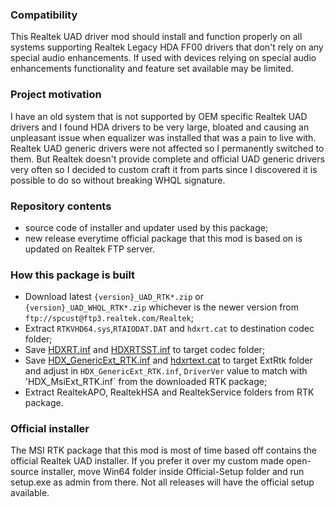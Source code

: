 ### Compatibility
This Realtek UAD driver mod should install and function properly on all systems supporting Realtek Legacy HDA FF00 drivers that don't rely on any special audio enhancements. If used with devices relying on special audio enhancements functionality and feature set available may be limited.
### Project motivation
I have an old system that is not supported by OEM specific Realtek UAD drivers and I found HDA drivers to be very large, bloated and causing an unpleasant issue when equalizer was installed that was a pain to live with. Realtek UAD generic drivers were not affected so I permanently switched to them. But Realtek doesn't provide complete and official UAD generic drivers very often so I decided to custom craft it from parts since I discovered it is possible to do so without breaking WHQL signature.
### Repository contents
- source code of installer and updater used by this package;
- new release everytime official package that this mod is based on is updated on Realtek FTP server.
### How this package is built
- Download latest `{version}_UAD_RTK*.zip` or  `{version}_UAD_WHQL_RTK*.zip` whichever is the newer version from `ftp://spcust@ftp3.realtek.com/Realtek`;
- Extract `RTKVHD64.sys`,`RTAIODAT.DAT` and `hdxrt.cat` to destination codec folder;
- Save [HDXRT.inf](https://raw.githubusercontent.com/alanfox2000/realtek-universal-audio-driver/master/UAD/Realtek/Codec_8787.1/HDXRT.inf) and [HDXRTSST.inf](https://raw.githubusercontent.com/alanfox2000/realtek-universal-audio-driver/master/UAD/Realtek/Codec_8787.1/HDXRTSST.inf) to target codec folder;
- Save [HDX_GenericExt_RTK.inf](https://raw.githubusercontent.com/alanfox2000/realtek-universal-audio-driver/master/UAD/Realtek/ExtRtk_8787.1/HDX_GenericExt_RTK.inf) and [hdxrtext.cat](https://raw.githubusercontent.com/alanfox2000/realtek-universal-audio-driver/master/UAD/Realtek/ExtRtk_8787.1/hdxrtext.cat) to target ExtRtk folder and adjust in `HDX_GenericExt_RTK.inf`, `DriverVer` value to match with 'HDX_MsiExt_RTK.inf` from the downloaded RTK package;
- Extract RealtekAPO, RealtekHSA and RealtekService folders from RTK package.
### Official installer
The MSI RTK package that this mod is most of time based off contains the official Realtek UAD installer. If you prefer it over my custom made open-source installer, move Win64 folder inside Official-Setup folder and run setup.exe as admin from there. Not all releases will have the official setup available.